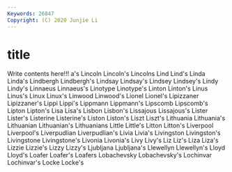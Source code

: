 ```yaml
---
Keywords: 26847
Copyright: (C) 2020 Junjie Li
---
```


# title

Write contents here!!!
a's 
Lincoln 
Lincoln's 
Lincolns 
Lind
Lind's 
Linda 
Linda's 
Lindbergh 
Lindbergh's 
Lindsay 
Lindsay's 
Lindsey 
Lindsey's 
Lindy
Lindy's 
Linnaeus 
Linnaeus's 
Linotype 
Linotype's 
Linton 
Linton's 
Linus 
Linus's 
Linux
Linux's 
Linwood 
Linwood's 
Lionel 
Lionel's 
Lipizzaner 
Lipizzaner's 
Lippi 
Lippi's 
Lippmann
Lippmann's 
Lipscomb 
Lipscomb's 
Lipton 
Lipton's 
Lisa 
Lisa's 
Lisbon 
Lisbon's 
Lissajous
Lissajous's 
Lister 
Lister's 
Listerine 
Listerine's 
Liston 
Liston's 
Liszt 
Liszt's 
Lithuania
Lithuania's 
Lithuanian 
Lithuanian's 
Lithuanians 
Little 
Little's 
Litton 
Litton's 
Liverpool 
Liverpool's
Liverpudlian 
Liverpudlian's 
Livia 
Livia's 
Livingston 
Livingston's 
Livingstone 
Livingstone's 
Livonia 
Livonia's
Livy 
Livy's 
Liz 
Liz's 
Liza 
Liza's 
Lizzie 
Lizzie's 
Lizzy 
Lizzy's
Ljubljana 
Ljubljana's 
Llewellyn 
Llewellyn's 
Lloyd 
Lloyd's 
Loafer 
Loafer's 
Loafers 
Lobachevsky
Lobachevsky's 
Lochinvar 
Lochinvar's 
Locke 
Locke's 
